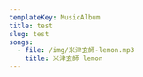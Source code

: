 ```yaml
---
templateKey: MusicAlbum
title: test
slug: test
songs:
  - file: /img/米津玄師-lemon.mp3
    title: 米津玄師 lemon
---
```


